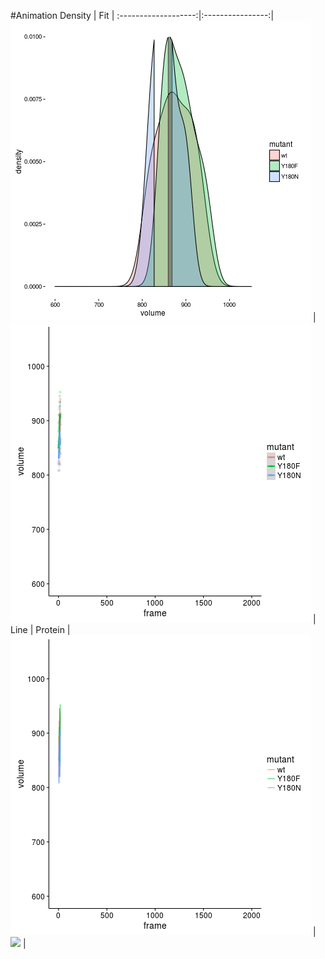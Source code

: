 #Animation
Density              | Fit              |
:-------------------:|:----------------:|
![](vol_density.gif) | ![](vol_fit.gif) |
Line                 | Protein          |  
![](vol_line.gif)    | ![](protein.gif) |
